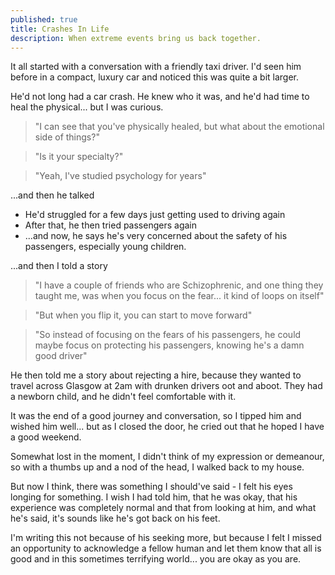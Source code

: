 ```yaml
---
published: true
title: Crashes In Life
description: When extreme events bring us back together.
---
```


It all started with a conversation with a friendly taxi driver. I'd seen him before in a compact, luxury car and noticed this was quite a bit larger.

He'd not long had a car crash. He knew who it was, and he'd had time to heal the physical... but I was curious. 

> "I can see that you've physically healed, but what about the emotional side of things?"

> "Is it your specialty?"

> "Yeah, I've studied psychology for years"

...and then he talked

 - He'd struggled for a few days just getting used to driving again
 - After that, he then tried passengers again
 - ...and now, he says he's very concerned about the safety of his passengers, especially young children.

...and then I told a story
> "I have a couple of friends who are Schizophrenic, and one thing they taught me, was when you focus on the fear... it kind of loops on itself"

> "But when you flip it, you can start to move forward"

> "So instead of focusing on the fears of his passengers, he could maybe focus on protecting his passengers, knowing he's a damn good driver"

He then told me a story about rejecting a hire, because they wanted to travel across Glasgow at 2am with drunken drivers oot and aboot. They had a newborn child, and he didn't feel comfortable with it.

It was the end of a good journey and conversation, so I tipped him and wished him well... but as I closed the door, he cried out that he hoped I have a good weekend.

Somewhat lost in the moment, I didn't think of my expression or demeanour, so with a thumbs up and a nod of the head, I walked back to my house.

But now I think, there was something I should've said - I felt his eyes longing for something. I wish I had told him, that he was okay, that his experience was completely normal and that from looking at him, and what he's said, it's sounds like he's got back on his feet.

I'm writing this not because of his seeking more, but because I felt I missed an opportunity to acknowledge a fellow human and let them know that all is good and in this sometimes terrifying world... you are okay as you are.
